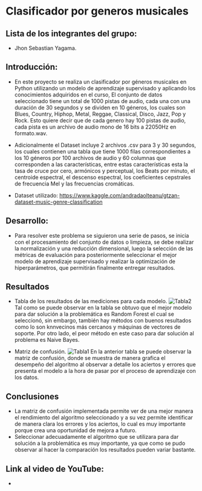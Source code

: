 # Clasificador por generos musicales
## Lista de los integrantes del grupo:
- Jhon Sebastian Yagama.

## Introducción:
- En este proyecto se realiza un clasificador por géneros musicales en Python utilizando un modelo de aprendizaje supervisado y aplicando los conocimientos adquiridos en el curso, El conjunto de datos seleccionado tiene un total de 1000 pistas de audio, cada una con una duración de 30 segundos y se dividen en 10 géneros, los cuales son Blues, Country, Hiphop, Metal, Reggae, Classical, Disco, Jazz, Pop y Rock. Esto quiere decir que de cada genero hay 100 pistas de audio, cada pista es un archivo de audio mono de 16 bits a 22050Hz en formato.wav.
- Adicionalmente el Dataset incluye 2 archivos .csv para 3 y 30 segundos, los cuales contienen una tabla que tiene 1000 filas correspondientes a los 10 géneros por 100 archivos de audio y 60 columnas que corresponden a las características, entre estas características esta la tasa de cruce por cero, armónicos y perceptual, los Beats por minuto, el centroide espectral, el descenso espectral, los coeficientes cepstrales de frecuencia Mel y las frecuencias cromáticas.

- Dataset utilizado: https://www.kaggle.com/andradaolteanu/gtzan-dataset-music-genre-classification

## Desarrollo:
- Para resolver este problema se siguieron una serie de pasos, se inicia con el procesamiento del conjunto de datos o limpieza, se debe realizar la normalización y una reducción dimensional, luego la selección de las métricas de evaluación para posteriormente seleccionar el mejor modelo de aprendizaje supervisado y realizar la optimización de hiperparámetros, que permitirán finalmente entregar resultados. 

## Resultados
- Tabla de los resultados de las mediciones para cada modelo.
![Tabla2](https://user-images.githubusercontent.com/88201271/171976921-447fd973-5eb0-45d5-8210-e566246f104d.PNG)
Tal como se puede observar en la tabla se obtuvo que el mejor modelo para dar solución a la problemática es Random Forest el cual se seleccionó, sin embargo, también hay métodos con buenos resultados como lo son knnvecinos más cercanos y máquinas de vectores de soporte. Por otro lado, el peor método en este caso para dar solución al problema es Naive Bayes.

- Matriz de confusión.
![Tabla1](https://user-images.githubusercontent.com/88201271/171976937-36c0f88e-ca66-4271-af8c-1e1242017b50.png)
En la anterior tabla se puede observar la matriz de confusión, donde se muestra de manera grafica el desempeño del algoritmo al observar a detalle los aciertos y errores que presenta el modelo a la hora de pasar por el proceso de aprendizaje con los datos.

## Conclusiones
- La matriz de confusión implementada permite ver de una mejor manera el rendimiento del algoritmo seleccionado y a su vez permite identificar de manera clara los errores y los aciertos, lo cual es muy importante porque crea una oportunidad de mejora a futuro.
- Seleccionar adecuadamente el algoritmo que se utilizara para dar solución a la problemática es muy importante, ya que como se pudo observar al hacer la comparación los resultados pueden variar bastante. 

## Link al video de YouTube:
- 

